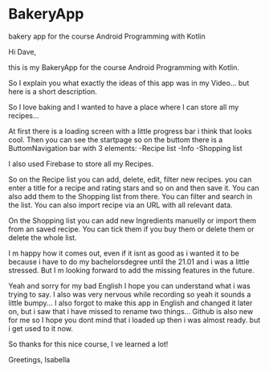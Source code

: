 # BakeryApp
bakery app for the course Android Programming with Kotlin

Hi Dave,

this is my BakeryApp for the course Android Programming with Kotlin.

So I explain you what exactly the ideas of this app was in my Video... but here is a short description.

So I love baking and I wanted to have a place where I can store all my recipes...

At first there is a loading screen with a little progress bar i think that looks cool.
Then you can see the startpage so on the buttom there is a ButtomNavigation bar with 3 elements:
-Recipe list
-Info
-Shopping list

I also used Firebase to store all my Recipes.

So on the Recipe list you can add, delete, edit, filter new recipes.
you can enter a title for a recipe and rating stars and so on and then save it.
You can also add them to the Shopping list from there.
You can filter and search in the list.
You can also import recipe via an URL with all relevant data.

On the Shopping list you can add new Ingredients manuelly or import them from an saved recipe.
You can tick them if you buy them or delete them or delete the whole list.

I m happy how it comes out, even if it isnt as good as i wanted it to be because i have to do my bachelorsdegree until the 21.01 and i was a little stressed.
But I m looking forward to add the missing features in the future.

Yeah and sorry for my bad English I hope you can understand what i was trying to say. I also was very nervous while recording so yeah it sounds a little bumpy...
I also forgot to make this app in English and changed it later on, but i saw that i have missed to rename two things...
Github is also new for me so I hope you dont mind that i loaded up then i was almost ready. but i get used to it now.

So thanks for this nice course, I ve learned a lot!

Greetings,
Isabella


